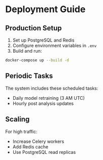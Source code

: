 # Deployment Guide

## Production Setup
1. Set up PostgreSQL and Redis
2. Configure environment variables in `.env`
3. Build and run:
```bash
docker-compose up --build -d
```

## Periodic Tasks
The system includes these scheduled tasks:
- Daily model retraining (3 AM UTC)
- Hourly post analysis updates

## Scaling
For high traffic:
- Increase Celery workers
- Add Redis cache
- Use PostgreSQL read replicas